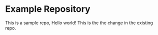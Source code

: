 # Example Repository
This is a sample repo, Hello world!
This is the the change in the existing repo.